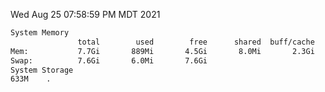 Wed Aug 25 07:58:59 PM MDT 2021
```bash
System Memory
               total        used        free      shared  buff/cache   available
Mem:           7.7Gi       889Mi       4.5Gi       8.0Mi       2.3Gi       6.4Gi
Swap:          7.6Gi       6.0Mi       7.6Gi
System Storage
633M	.
```
```bash
